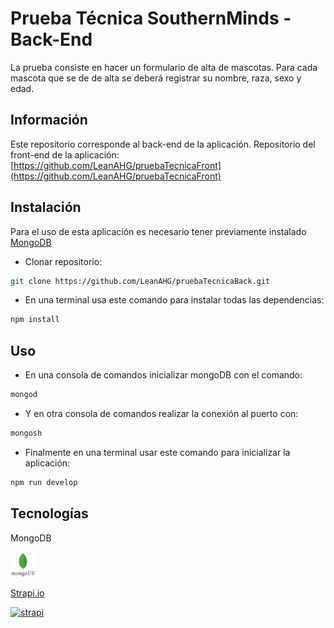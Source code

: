 # Prueba Técnica SouthernMinds - Back-End

La prueba consiste en hacer un formulario de alta de mascotas. Para cada mascota que se de de alta se deberá registrar su nombre, raza, sexo y edad.

## Información
Este repositorio corresponde al back-end de la aplicación.
Repositorio del front-end de la aplicación: [https://github.com/LeanAHG/pruebaTecnicaFront](https://github.com/LeanAHG/pruebaTecnicaFront)

## Instalación
Para el uso de esta aplicación es necesario tener previamente instalado [MongoDB](https://www.mongodb.com/)

- Clonar repositorio: 
```bash
git clone https://github.com/LeanAHG/pruebaTecnicaBack.git
```
- En una terminal usa este comando para instalar todas las dependencias:
```bash
npm install
```
## Uso
- En una consola de comandos inicializar mongoDB con el comando:
 ```cmd
mongod
```
- Y en otra consola de comandos realizar la conexión al puerto con: 
 ```cmd
mongosh
```
- Finalmente en una terminal usar este comando para inicializar la aplicación:
```bash
npm run develop
```
## Tecnologías
MongoDB
<p align = "left"> <a href="https://www.mongodb.com/" target="_blank" rel="noreferrer"> <img src = "https://raw.githubusercontent.com/devicons/devicon/master/icons/mongodb/mongodb-original-wordmark.svg" alt = "mongodb" width = "40" height = "40" /> </ a > </p>
Strapi.io
<p align = "left"> <a href="https://strapi.io/" target="_blank" rel="noreferrer"> <img src = "https://strapi.io/assets/strapi-logo-light.svg" alt = "strapi" width = "40" height = "40" /> </ a > </p>
